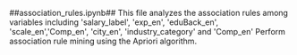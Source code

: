##association_rules.ipynb##
This file analyzes the association rules among variables including 'salary_label', 'exp_en', 'eduBack_en', 'scale_en','Comp_en', 'city_en', 'industry_category' and 'Comp_en'
Perform association rule mining using the Apriori algorithm.
